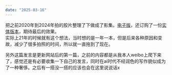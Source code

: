 ```yaml
---
date: "2025-03-16"
---
```

把之前2020年到2024年拍的胶片整理了下做成了影集。[电子版](https://recursion.jamesliu.space/)，还订购了一份[实体版本](https://www.blurb.com/bookstore/invited/10568546/843f809f78014e73278d1538138674e63aae2568)，期待最后的效果。    
实际上21年的时候就有这个想法，当时想的是一年一本，但是后来各种原因和变故，减少了很多拍照的时间，所以就一直拖到了现在。   

另外这篇发言是更新网站后的第一篇，之前的内容都是从我本人weibo上爬下来了，感觉还是有必要收集一下自己的发言，同时在ai时代不经润色的写作貌似成为了一种奢侈。之后有一搭没一搭的应该也会在这里说说话x

